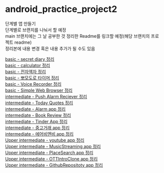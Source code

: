 # android_practice_project2
단계별 앱 만들기  
단계별로 브랜치를 나눠서 할 예정  
main 브랜치에는 그 날 공부한 것 정리한 Readme를 링크할 예정(해당 브랜치의 프로젝트 readme)  
정리본에 내용 변경 혹은 내용 추가가 될 수도 있음
  
  
[basic - secret diary 정리](https://github.com/Kim-Min-Jong/android_practice_project2/tree/basic/basic/secret_diary#readme)  
[basic - calculator 정리](https://github.com/Kim-Min-Jong/android_practice_project2/tree/basic/basic/Calculator)  
[basic - 전자액자 정리](https://github.com/Kim-Min-Jong/android_practice_project2/tree/basic/basic/Digital_Photoframe)  
[basic - 뽀모도로 타이머 정리](https://github.com/Kim-Min-Jong/android_practice_project2/tree/basic/basic/PomodoroTimer)  
[basic - Voice Recorder 정리](https://github.com/Kim-Min-Jong/android_practice_project2/tree/basic/basic/VoiceRecorder)  
[basic - Simple Web Browser 정리](https://github.com/Kim-Min-Jong/android_practice_project2/tree/basic/basic/SimpleWebBrowser)  
[intermediate - Push Alarm Reciever 정리](https://github.com/Kim-Min-Jong/android_practice_project2/tree/intermediate/intermediate/PushAlarmReciever)    
[intermediate - Today Quotes 정리](https://github.com/Kim-Min-Jong/android_practice_project2/tree/intermediate/intermediate/TodayQuotes)    
[intermediate - Alarm app 정리](https://github.com/Kim-Min-Jong/android_practice_project2/tree/intermediate/intermediate/AlarmApp)  
[intermediate - Book Review 정리](https://github.com/Kim-Min-Jong/android_practice_project2/tree/intermediate/intermediate/BookReview)  
[intermediate - Tinder App 정리](https://github.com/Kim-Min-Jong/android_practice_project2/tree/intermediate/intermediate/Tinder)  
[intermediate - 중고거래 app 정리](https://github.com/Kim-Min-Jong/android_practice_project2/tree/intermediate/intermediate/UsedTrade)    
[intermediate - 에어비앤비 app 정리](https://github.com/Kim-Min-Jong/android_practice_project2/tree/intermediate/intermediate/Airbnb)  
[Upper intermediate - youtube app 정리](https://github.com/Kim-Min-Jong/android_practice_project2/tree/Upper_intermediate/upper%20intermediate/YouTube)  
[Upper intermediate - MusicStreaming app 정리](https://github.com/Kim-Min-Jong/android_practice_project2/tree/Upper_intermediate/upper%20intermediate/MusicStreaming)  
[Upper intermediate - PlaceSearch app 정리](https://github.com/Kim-Min-Jong/android_practice_project2/tree/Upper_intermediate/upper%20intermediate/PlaceSearchMap)  
[Upper intermediate - OTTIntroClone app 정리](https://github.com/Kim-Min-Jong/android_practice_project2/tree/Upper_intermediate/upper%20intermediate/OTTIntroClone)  
[Upper intermediate - GithubRepositoty app 정리](https://github.com/Kim-Min-Jong/android_practice_project2/tree/Upper_intermediate/upper%20intermediate/GithubRepository)      
